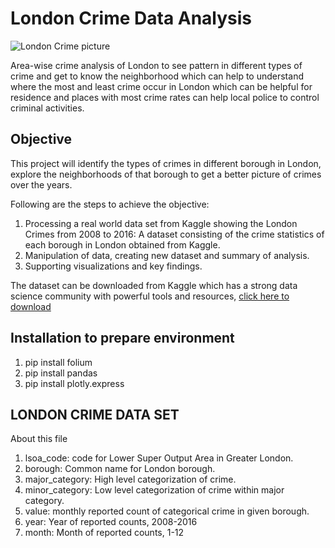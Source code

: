 # London Crime Data Analysis
![London Crime picture](https://user-images.githubusercontent.com/29575107/230739760-06d7ea2c-ce6c-4bd7-9a0d-480db8d52e92.jpg)



Area-wise crime analysis of London to see pattern in different types of crime and get to know the neighborhood which can help to understand where the most and least crime occur in London which can be helpful for residence and places with most crime rates can help local police to control criminal activities.



## Objective

This project will identify the types of crimes in different borough in London, explore the neighborhoods of that borough to get a better picture of crimes over the years.


Following are the steps to achieve the objective:

1. Processing a real world data set from Kaggle showing the London Crimes from 2008 to 2016: A dataset consisting of the crime statistics of each borough in London obtained from Kaggle.
2. Manipulation of data, creating new dataset and summary of analysis.
3. Supporting visualizations and key findings.


The dataset can be downloaded from Kaggle which has a strong data science community with powerful tools and resources, [click here to download](https://www.kaggle.com/jboysen/london-crime) 


## Installation to prepare environment

1. pip install folium
2. pip install pandas
3. pip install plotly.express


## LONDON CRIME DATA SET
 About this file

1. lsoa_code: code for Lower Super Output Area in Greater London.
2. borough: Common name for London borough.
3. major_category: High level categorization of crime.
4. minor_category: Low level categorization of crime within major category.
5. value: monthly reported count of categorical crime in given borough.
6. year: Year of reported counts, 2008-2016
7. month: Month of reported counts, 1-12




```python

```
